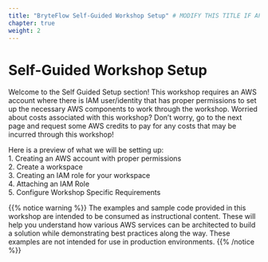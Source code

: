 ```yaml
---
title: "BryteFlow Self-Guided Workshop Setup" # MODIFY THIS TITLE IF APPLICABLE
chapter: true
weight: 2
---
```


# Self-Guided Workshop Setup <!-- MODIFY THIS HEADING -->

Welcome to the Self Guided Setup section! This workshop requires an AWS account where there is IAM user/identity that has proper permissions to set up the necessary AWS components to work through the workshop. Worried about costs associated with this workshop? Don’t worry, go to the next page and request some AWS credits to pay for any costs that may be incurred through this workshop!

Here is a preview of what we will be setting up:  
    1. Creating an AWS account with proper permissions  
        2. Create a workspace  
        3. Creating an IAM role for your workspace  
        4. Attaching an IAM Role  
        5. Configure Workshop Specific Requirements
 

{{% notice warning %}}
The examples and sample code provided in this workshop are intended to be consumed as instructional content. These will help you understand how various AWS services can be architected to build a solution while demonstrating best practices along the way. These examples are not intended for use in production environments.
{{% /notice %}}

 